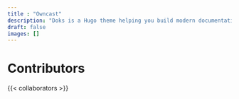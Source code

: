 ```yaml
---
title : "Owncast"
description: "Doks is a Hugo theme helping you build modern documentation websites that are secure, fast, and SEO-ready — by default."
draft: false
images: []
---
```


# Contributors
{{< collaborators >}}

